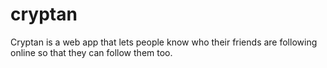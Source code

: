 # cryptan
Cryptan is a web app that lets people know who their friends are following online so that they can follow them too.
